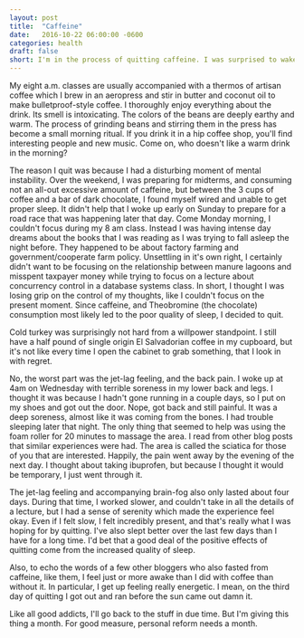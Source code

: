 ```yaml
---
layout: post
title:  "Caffeine"
date:   2016-10-22 06:00:00 -0600
categories: health
draft: false
short: I'm in the process of quitting caffeine. I was surprised to wake up at 4am feeling like I need to run. Here's my experience to quitting the most popular psycho stimulant drug in the world.
---
```

My eight a.m. classes are usually accompanied with a thermos of artisan coffee which I brew in an aeropress and stir in butter and coconut oil to make bulletproof-style coffee. I thoroughly enjoy everything about the drink. Its smell is intoxicating. The colors of the beans are deeply earthy and warm. The process of grinding beans and stirring them in the press has become a small morning ritual. If you drink it in a hip coffee shop, you'll find interesting people and new music. Come on, who doesn't like a warm drink in the morning?

The reason I quit was because I had a disturbing moment of mental instability. Over the weekend, I was preparing for midterms, and consuming not an all-out excessive amount of caffeine, but between the 3 cups of coffee and a bar of dark chocolate, I found myself wired and unable to get proper sleep. It didn't help that I woke up early on Sunday to prepare for a road race that was happening later that day. Come Monday morning, I couldn't focus during my 8 am class. Instead I was having intense day dreams about the books that I was reading as I was trying to fall asleep the night before. They happened to be about factory farming and government/cooperate farm policy. Unsettling in it's own right, I certainly didn't want to be focusing on the relationship between manure lagoons and misspent taxpayer money while trying to focus on a lecture about concurrency control in a database systems class. In short, I thought I was losing grip on the control of my thoughts, like I couldn't focus on the present moment. Since caffeine, and Theobromine (the chocolate) consumption most likely led to the poor quality of sleep, I decided to quit.

Cold turkey was surprisingly not hard from a willpower standpoint. I still have a half pound of single origin El Salvadorian coffee in my cupboard, but it's not like every time I open the cabinet to grab something, that I look in with regret. 

No, the worst part was the jet-lag feeling, and the back pain. I woke up at 4am on Wednesday with terrible soreness in my lower back and legs. I thought it was because I hadn't gone running in a couple days, so I put on my shoes and got out the door. Nope, got back and still painful. It was a deep soreness, almost like it was coming from the bones. I had trouble sleeping later that night. The only thing that seemed to help was using the foam roller for 20 minutes to massage the area. I read from other blog posts that similar experiences were had. The area is called the sciatica for those of you that are interested. Happily, the pain went away by the evening of the next day. I thought about taking ibuprofen, but because I thought it would be temporary, I just went through it.

The jet-lag feeling and accompanying brain-fog also only lasted about four days. During that time, I worked slower, and couldn't take in all the details of a lecture, but I had a sense of serenity which made the experience feel okay. Even if I felt slow, I felt incredibly present, and that's really what I was hoping for by quitting. I've also slept better over the last few days than I have for a long time. I'd bet that a good deal of the positive effects of quitting come from the increased quality of sleep.

Also, to echo the words of a few other bloggers who also fasted from caffeine, like them, I feel just or more awake than I did with coffee than without it. In particular, I get up feeling really energetic. I mean, on the third day of quitting I got out and ran before the sun came out damn it. 

Like all good addicts, I'll go back to the stuff in due time. But I'm giving this thing a month. For good measure, personal reform needs a month. 
